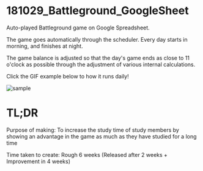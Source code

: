 # 181029_Battleground_GoogleSheet

Auto-played Battleground game on Google Spreadsheet.

The game goes automatically through the scheduler. Every day starts in morning, and finishes at night.

The game balance is adjusted so that the day's game ends as close to 11 o'clock as possible through the adjustment of various internal calculations.

Click the GIF example below to how it runs daily!

![sample](https://user-images.githubusercontent.com/84055731/201952732-d0a03108-91d5-40ac-9880-9fe454edd4ae.gif)

# TL;DR

Purpose of making: To increase the study time of study members by showing an advantage in the game as much as they have studied for a long time

Time taken to create: Rough 6 weeks (Released after 2 weeks + Improvement in 4 weeks)
